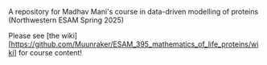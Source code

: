 A repository for Madhav Mani's course in data-driven modelling of proteins (Northwestern ESAM Spring 2025)

Please see [the wiki][https://github.com/Muunraker/ESAM_395_mathematics_of_life_proteins/wiki] for course content! 
